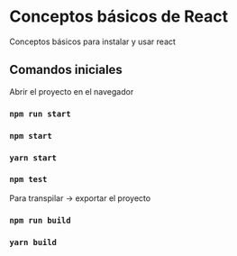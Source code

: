 # Conceptos básicos de React

Conceptos básicos para instalar y usar react

## Comandos iniciales

Abrir el proyecto en el navegador

### `npm run start`
### `npm start`
### `yarn start`

### `npm test`

Para transpilar -> exportar el proyecto
### `npm run build`
### `yarn build`

